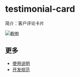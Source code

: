 # testimonial-card

简介：客户评论卡片

![截图](https://img.alicdn.com/tfs/TB14w4EjBfH8KJjy1XbXXbLdXXa-2824-1110.png)

## 更多

* [使用说明](http://gitlab.alibaba-inc.com/ice/notes/issues/830)
* [开发规范](http://gitlab.alibaba-inc.com/ice/notes/issues/830)
